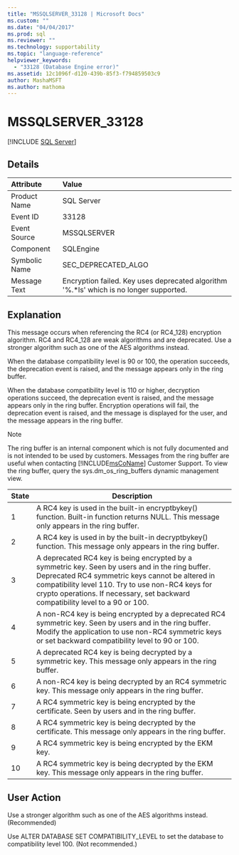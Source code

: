 ```yaml
---
title: "MSSQLSERVER_33128 | Microsoft Docs"
ms.custom: ""
ms.date: "04/04/2017"
ms.prod: sql
ms.reviewer: ""
ms.technology: supportability
ms.topic: "language-reference"
helpviewer_keywords: 
  - "33128 (Database Engine error)"
ms.assetid: 12c1096f-d120-439b-85f3-f794859503c9
author: MashaMSFT
ms.author: mathoma
---
```

# MSSQLSERVER_33128
 [!INCLUDE [SQL Server](../../includes/applies-to-version/sqlserver.md)]
  
## Details  
  
| Attribute | Value |  
| :-------- | :---- |  
|Product Name|SQL Server|  
|Event ID|33128|  
|Event Source|MSSQLSERVER|  
|Component|SQLEngine|  
|Symbolic Name|SEC_DEPRECATED_ALGO|  
|Message Text|Encryption failed. Key uses deprecated algorithm '%.*ls' which is no longer supported.|  
  
## Explanation  
This message occurs when referencing the RC4 (or RC4_128) encryption algorithm. RC4 and RC4_128 are weak algorithms and are deprecated. Use a stronger algorithm such as one of the AES algorithms instead.  
  
When the database compatibility level is 90 or 100, the operation succeeds, the deprecation event is raised, and the message appears only in the ring buffer.  
  
When the database compatibility level is 110 or higher, decryption operations succeed, the deprecation event is raised, and the message appears only in the ring buffer. Encryption operations will fail, the deprecation event is raised, and the message is displayed for the user, and the message appears in the ring buffer.  
  
> [!NOTE]  
> The ring buffer is an internal component which is not fully documented and is not intended to be used by customers. Messages from the ring buffer are useful when contacting [!INCLUDE[msCoName](../../includes/msconame-md.md)] Customer Support. To view the ring buffer, query the sys.dm_os_ring_buffers dynamic management view.  
  
|State|Description|  
|---------|---------------|  
|1|A RC4 key is used in the built-in encryptbykey() function. Built-in function returns NULL. This message only appears in the ring buffer.|  
|2|A RC4 key is used in by the built-in decryptbykey() function. This message only appears in the ring buffer.|  
|3|A deprecated RC4 key is being encrypted by a symmetric key. Seen by users and in the ring buffer. Deprecated RC4 symmetric keys cannot be altered in compatibility level 110. Try to use non-RC4 keys for crypto operations. If necessary, set backward compatibility level to a 90 or 100.|  
|4|A non-RC4 key is being encrypted by a deprecated RC4 symmetric key. Seen by users and in the ring buffer. Modify the application to use non-RC4 symmetric keys or set backward compatibility level to 90 or 100.|  
|5|A deprecated RC4 key is being decrypted by a symmetric key. This message only appears in the ring buffer.|  
|6|A non-RC4 key is being decrypted by an RC4 symmetric key. This message only appears in the ring buffer.|  
|7|A RC4 symmetric key is being encrypted by the certificate. Seen by users and in the ring buffer.|  
|8|A RC4 symmetric key is being decrypted by the certificate. This message only appears in the ring buffer.|  
|9|A RC4 symmetric key is being encrypted by the EKM key.|  
|10|A RC4 symmetric key is being decrypted by the EKM key. This message only appears in the ring buffer.|  
  
## User Action  
Use a stronger algorithm such as one of the AES algorithms instead. (Recommended)  
  
Use ALTER DATABASE SET COMPATIBILITY_LEVEL to set the database to compatibility level 100. (Not recommended.)  
  
